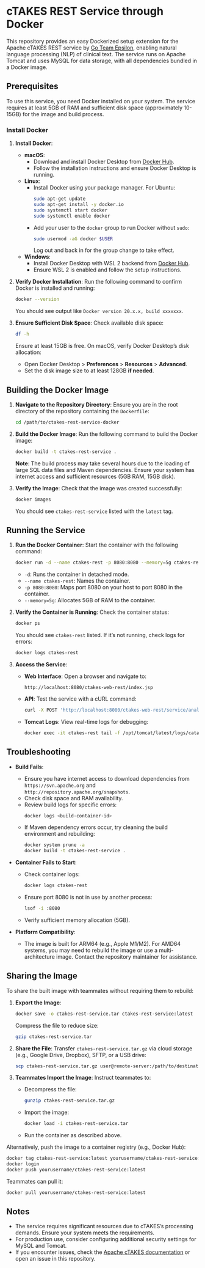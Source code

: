 # cTAKES REST Service through Docker

This repository provides an easy Dockerized setup extension for the Apache cTAKES REST service by [Go Team Epsilon](https://github.com/GoTeamEpsilon/ctakes-rest-service), enabling natural language processing (NLP) of clinical text. The service runs on Apache Tomcat and uses MySQL for data storage, with all dependencies bundled in a Docker image.

## Prerequisites

To use this service, you need Docker installed on your system. The service requires at least 5GB of RAM and sufficient disk space (approximately 10-15GB) for the image and build process.

### Install Docker

1. **Install Docker**:
   - **macOS**:
     - Download and install Docker Desktop from [Docker Hub](https://www.docker.com/products/docker-desktop/).
     - Follow the installation instructions and ensure Docker Desktop is running.
   - **Linux**:
     - Install Docker using your package manager. For Ubuntu:
       ```bash
       sudo apt-get update
       sudo apt-get install -y docker.io
       sudo systemctl start docker
       sudo systemctl enable docker
       ```
     - Add your user to the `docker` group to run Docker without `sudo`:
       ```bash
       sudo usermod -aG docker $USER
       ```
       Log out and back in for the group change to take effect.
   - **Windows**:
     - Install Docker Desktop with WSL 2 backend from [Docker Hub](https://www.docker.com/products/docker-desktop/).
     - Ensure WSL 2 is enabled and follow the setup instructions.

2. **Verify Docker Installation**:
   Run the following command to confirm Docker is installed and running:
   ```bash
   docker --version
   ```
   You should see output like `Docker version 20.x.x, build xxxxxxx`.

3. **Ensure Sufficient Disk Space**:
   Check available disk space:
   ```bash
   df -h
   ```
   Ensure at least 15GB is free. On macOS, verify Docker Desktop’s disk allocation:
   - Open Docker Desktop > **Preferences** > **Resources** > **Advanced**.
   - Set the disk image size to at least 128GB **if needed**.

## Building the Docker Image

1. **Navigate to the Repository Directory**:
   Ensure you are in the root directory of the repository containing the `Dockerfile`:
   ```bash
   cd /path/to/ctakes-rest-service-docker
   ```

2. **Build the Docker Image**:
   Run the following command to build the Docker image:
   ```bash
   docker build -t ctakes-rest-service .
   ```
   **Note**: The build process may take several hours due to the loading of large SQL data files and Maven dependencies. Ensure your system has internet access and sufficient resources (5GB RAM, 15GB disk).

3. **Verify the Image**:
   Check that the image was created successfully:
   ```bash
   docker images
   ```
   You should see `ctakes-rest-service` listed with the `latest` tag.

## Running the Service

1. **Run the Docker Container**:
   Start the container with the following command:
   ```bash
   docker run -d --name ctakes-rest -p 8080:8080 --memory=5g ctakes-rest-service
   ```
   - `-d`: Runs the container in detached mode.
   - `--name ctakes-rest`: Names the container.
   - `-p 8080:8080`: Maps port 8080 on your host to port 8080 in the container.
   - `--memory=5g`: Allocates 5GB of RAM to the container.

2. **Verify the Container is Running**:
   Check the container status:
   ```bash
   docker ps
   ```
   You should see `ctakes-rest` listed. If it’s not running, check logs for errors:
   ```bash
   docker logs ctakes-rest
   ```

3. **Access the Service**:
   - **Web Interface**: Open a browser and navigate to:
     ```
     http://localhost:8080/ctakes-web-rest/index.jsp
     ```
   - **API**: Test the service with a cURL command:
     ```bash
     curl -X POST 'http://localhost:8080/ctakes-web-rest/service/analyze?pipeline=Default' -d 'Patient has hypertension'
     ```
   - **Tomcat Logs**: View real-time logs for debugging:
     ```bash
     docker exec -it ctakes-rest tail -f /opt/tomcat/latest/logs/catalina.out
     ```

## Troubleshooting

- **Build Fails**:
  - Ensure you have internet access to download dependencies from `https://svn.apache.org` and `http://repository.apache.org/snapshots`.
  - Check disk space and RAM availability.
  - Review build logs for specific errors:
    ```bash
    docker logs <build-container-id>
    ```
  - If Maven dependency errors occur, try cleaning the build environment and rebuilding:
    ```bash
    docker system prune -a
    docker build -t ctakes-rest-service .
    ```

- **Container Fails to Start**:
  - Check container logs:
    ```bash
    docker logs ctakes-rest
    ```
  - Ensure port 8080 is not in use by another process:
    ```bash
    lsof -i :8080
    ```
  - Verify sufficient memory allocation (5GB).

- **Platform Compatibility**:
  - The image is built for ARM64 (e.g., Apple M1/M2). For AMD64 systems, you may need to rebuild the image or use a multi-architecture image. Contact the repository maintainer for assistance.

## Sharing the Image

To share the built image with teammates without requiring them to rebuild:

1. **Export the Image**:
   ```bash
   docker save -o ctakes-rest-service.tar ctakes-rest-service:latest
   ```
   Compress the file to reduce size:
   ```bash
   gzip ctakes-rest-service.tar
   ```

2. **Share the File**:
   Transfer `ctakes-rest-service.tar.gz` via cloud storage (e.g., Google Drive, Dropbox), SFTP, or a USB drive:
   ```bash
   scp ctakes-rest-service.tar.gz user@remote-server:/path/to/destination
   ```

3. **Teammates Import the Image**:
   Instruct teammates to:
   - Decompress the file:
     ```bash
     gunzip ctakes-rest-service.tar.gz
     ```
   - Import the image:
     ```bash
     docker load -i ctakes-rest-service.tar
     ```
   - Run the container as described above.

Alternatively, push the image to a container registry (e.g., Docker Hub):
```bash
docker tag ctakes-rest-service:latest yourusername/ctakes-rest-service:latest
docker login
docker push yourusername/ctakes-rest-service:latest
```
Teammates can pull it:
```bash
docker pull yourusername/ctakes-rest-service:latest
```

## Notes

- The service requires significant resources due to cTAKES’s processing demands. Ensure your system meets the requirements.
- For production use, consider configuring additional security settings for MySQL and Tomcat.
- If you encounter issues, check the [Apache cTAKES documentation](https://cwiki.apache.org/confluence/display/CTAKES) or open an issue in this repository.